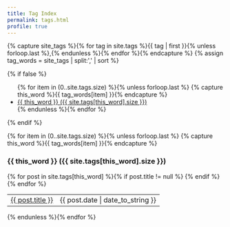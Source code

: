 ```yaml
---
title: Tag Index
permalink: tags.html
profile: true
---
```


{% capture site_tags %}{% for tag in site.tags %}{{ tag | first }}{% unless forloop.last %},{% endunless %}{% endfor %}{% endcapture %}
{% assign tag_words = site_tags | split:',' | sort %}

{% if false %}
<ul class="tags tags__index clearfix">
  {% for item in (0..site.tags.size) %}{% unless forloop.last %}
    {% capture this_word %}{{ tag_words[item] }}{% endcapture %}
    <li>
      <a href="#{{ this_word | cgi_escape }}" class="tag">{{ this_word }}
        <span>({{ site.tags[this_word].size }})</span>
      </a>
    </li>
  {% endunless %}{% endfor %}
</ul>
{% endif %}

{% for item in (0..site.tags.size) %}{% unless forloop.last %}
{% capture this_word %}{{ tag_words[item] }}{% endcapture %}

<a id="{{ this_word | cgi_escape }}"></a>
<h3>{{ this_word }} ({{ site.tags[this_word].size }})</h3>

<table class="tags__posts">
{% for post in site.tags[this_word] %}{% if post.title != null %}
  <tr>
    <td><a href="{{ post.url }}">{{ post.title }}</a></td>
    <td>{{ post.date | date_to_string }}</td>
  </tr>
{% endif %}{% endfor %}
</table>

{% endunless %}{% endfor %}
